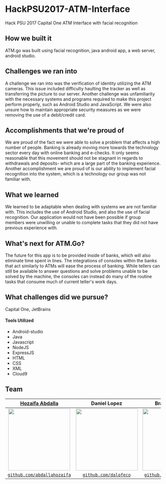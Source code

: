 # HackPSU2017-ATM-Interface
Hack PSU 2017 Capital One ATM Interface with facial recognition

## How we built it
ATM.go was built using facial recognition, java android app, a web server, android studio.

## Challenges we ran into
A challenge we ran into was the verification of identity utilizing the ATM cameras. This issue included difficulty haulting the tracker as well as transferring the picture to our server. Another challenge was unfamiliarity with the necessary systems and programs required to make this project perform properly, such as Android Studio and JavaScript. We were also unsure how to maintain appropriate security measures as we were removing the use of a debit/credit card.

## Accomplishments that we're proud of
We are proud of the fact we were able to solve a problem that affects a high number of people. Banking is already moving more towards the technology sector every day with online banking and e-checks. It only seems reasonable that this movement should not be stagnant in regards to withdrawals and deposits- which are a large part of the banking experience. Another accomplishment we are proud of is our ability to implement facial recognition into the system, which is a technology our group was not familiar with.

## What we learned
We learned to be adaptable when dealing with systems we are not familiar with. This includes the use of Android Studio, and also the use of facial recognition. Our application would not have been possible if group members were unwilling or unable to complete tasks that they did not have previous experience with.

## What's next for ATM.Go?
The future for this app is to be provided inside of banks, which will also eliminate time spent in lines. The integrations of consoles within the banks that act similarly to ATMs will ease the process of banking. While tellers can still be available to answer questions and solve problems unable to be solved by the machine, the consoles can instead do many of the routine tasks that consume much of current teller's work days.

## What challenges did we pursue?
Capital One, JetBrains

#### Tools Utilized
<ul>
  <li>Android-studio</li>
  <li>Java</li>
  <li>Javascript</li>
  <li>NodeJS</li>
  <li>ExpressJS</li>
  <li>HTML</li>
  <li>CSS</li>
  <li>XML</li>
  <li>Cloud9</li>
</ul>

## Team 

| <a href="http://hozaifaabdalla.com" target="_blank">**Hozaifa Abdalla**</a> | **Daniel Lopez** | **Brandon Bench** | **Manan Patel** | **Fernando Carrillo** | **Morgan Atterholt** | **Aidan Chaviatti** |  
| :---: |:---:| :---:| :---:| :---:| :---:| :---:| 
| <a href="http://hozaifaabdalla.com" target="_blank"><img src="https://cloud.githubusercontent.com/assets/10437615/14451031/7b62c078-0051-11e6-8f79-1cae306401b7.gif" width="200"></a> | <img src="https://scontent.xx.fbcdn.net/v/t1.0-9/13880356_10157316489290455_5572522824514603545_n.jpg?oh=218f7d30e03456cc59f620f636f49833&oe=597CF485" width="200"> | <img src="https://scontent.xx.fbcdn.net/v/t1.0-9/15966193_10208338322072449_4906497773535915761_n.jpg?oh=a06ea92b4444596c9f094b1c0c2670f7&oe=598FE16A" height="200">  | <img src="https://scontent.xx.fbcdn.net/v/t1.0-9/1045173_10151521564797424_1579685323_n.jpg?oh=88c3b81272187d5afd40ed01f99ebc6f&oe=59812335" height="200">  | <img src="https://scontent.xx.fbcdn.net/v/t31.0-8/s960x960/17192098_10158549634680413_3302703781103056843_o.jpg?oh=49f18263d4d383a370af7c6dbf1eeb89&oe=5951C53C" height="200">  |  <img src="" height="200">  | <img src="" height="200">  |
| <a href="http://github.com/abdallahozaifa" target="_blank">`github.com/abdallahozaifa`</a> | <a href="https://github.com/dalofeco" target="_blank">`github.com/dalofeco`</a> | <a href="" target="_blank">`github.com/BrandonBench`</a> | <a href="" target="_blank">`github.com/MananPatel`</a> | <a href="https://github.com/fernandoe321" target="_blank">`github.com/fernandoe321`</a> | <a href="" target="_blank">`github.com/MorganAtterholt`</a> | <a href="" target="_blank">`github.com/AidanChaviatti`</a> |

